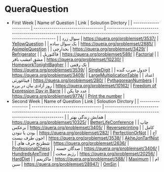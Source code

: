 # QueraQuestion
- First Week
  | Name of Question       | Link                                | Soloution Dirctory                                                                                                         |
  | ---------------------- | ----------------------------------- | -------------------------------------------------------------------------------------------------------------------------- |
  | سوال زرد               | https://quera.org/problemset/3537/  | [YellowQuestion](https://github.com/Amirkhaksar/QueraQuestion/tree/main/YellowQuestion)                                    |
  | یک سوال ساده           | https://quera.org/problemset/2885/  | [AsimpleQuestion](https://github.com/Amirkhaksar/QueraQuestion/tree/main/AsimpleQuestion)                                  |
  | یخدارچی                | https://quera.org/problemset/3429/  | [Refrigerator](https://github.com/Amirkhaksar/QueraQuestion/tree/main/Refrigerator)                                        |
  | فاکتوریل               | https://quera.org/problemset/589/   | [Factorial](https://github.com/Amirkhaksar/QueraQuestion/tree/main/Factorial)                                              |
  | مشق امشب باقر          | https://quera.org/problemset/10230/ | [HomeworkTonightBagher](https://github.com/Amirkhaksar/QueraQuestion/tree/main/HomeworkTonightBagher)                      |
  | تک رقمی                | https://quera.org/problemset/3539/  | [SingleDigit](https://github.com/Amirkhaksar/QueraQuestion/tree/main/SingleDigit)                                          |
  | جدول ضرب گنده          | https://quera.org/problemset/3409/  | [LargeMultiplicationTable](https://github.com/Amirkhaksar/QueraQuestion/tree/main/LargeMultiplicationTable)                |
  | اعداد فیثاغورثی        | https://quera.org/problemset/280/   | [PythagoreanNumbers](https://github.com/Amirkhaksar/QueraQuestion/tree/main/PythagoreanNumbers)                            |
  | روز آزادی بیان در برره | https://quera.org/problemset/10162/ | [Freedom of Expression Day in Barre](https://github.com/Amirkhaksar/QueraQuestion/tree/main/FreedomOfExpressionDayinBarre) |
  | عدد چا پکن             | https://quera.org/problemset/9774/  | [Print the number](https://github.com/Amirkhaksar/QueraQuestion/tree/main/PrintTheNumber)                                  |
- Second Week
  | Name of Question   | Link                                | Soloution Dirctory                                                                                                              |
  | ------------------ | ----------------------------------- | ------------------------------------------------------------------------------------------------------------------------------- |
  | همایش زندگی بهتر   | https://quera.org/problemset/10325/ | [BetterLifeConference](https://github.com/Amirkhaksar/QueraQuestion/tree/main/BetterLifeConference) |
  | چاپ برعکس          | https://quera.org/problemset/3405/  | [Reverseprinting](https://github.com/Amirkhaksar/QueraQuestion/tree/main/Reverseprinting)           |
  | کامل بودن یا نبودن | https://quera.org/problemset/282/  | [PerfectionOrNot](https://github.com/Amirkhaksar/QueraQuestion/tree/main/PerfectionOrNot) |
  | آخ جون طرف نیست! | https://quera.org/problemset/3538/  | [AkheJonTarfNist](https://github.com/Amirkhaksar/QueraQuestion/tree/main/AkheJonTarfNist) |
  | شطرنج حرف های | https://quera.org/problemset/2636/  | [ProfessionalChess](https://github.com/Amirkhaksar/QueraQuestion/tree/main/ProfessionalChess) |
  | صدگان خسته | https://quera.org/problemset/3406/  | [HundredsAreTired](https://github.com/Amirkhaksar/QueraQuestion/tree/main/HundredsAreTired) |
  | رژیم سخت | https://quera.org/problemset/20256/  | [HardDiet](https://github.com/Amirkhaksar/QueraQuestion/tree/main/HardDiet) |
  | ماکزیمم | https://quera.org/problemset/588/  | [Maximum](https://github.com/Amirkhaksar/QueraQuestion/tree/main/Maximum) |
  | ام سین | https://quera.org/problemset/28947/  | [OmSin](https://github.com/Amirkhaksar/QueraQuestion/tree/main/OmSin) |
  